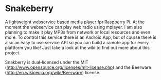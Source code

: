 Snakeberry
==========

A lightweight webservice based media player fpr Raspberry Pi. At the moment the webservice can play web radio using mplayer.
I am also planning to make it play MP3s from network or local resources and even more.
To control this service there is an Android App, but of course there is also an easy to use service API so you can build a ramote app for every plattform you like!
Just take a look at the wiki to find out more about this project.

Snakberry is dual-licensed under the MIT (http://www.opensource.org/licenses/mit-license.php) and the Beerware (http://en.wikipedia.org/wiki/Beerware) license.



